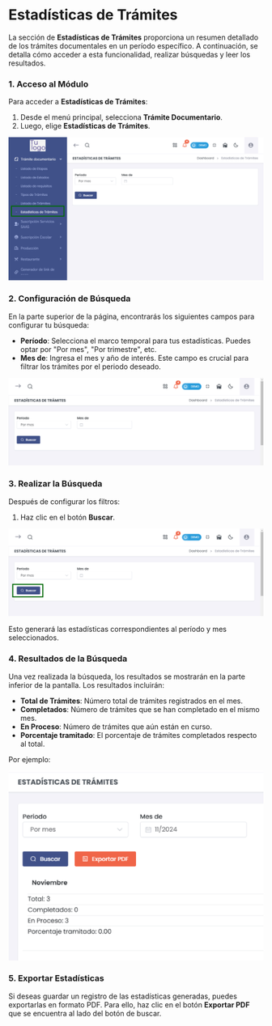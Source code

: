 # Estadísticas de Trámites  

La sección de **Estadísticas de Trámites** proporciona un resumen detallado de los trámites documentales en un período específico. A continuación, se detalla cómo acceder a esta funcionalidad, realizar búsquedas y leer los resultados.  

### 1. Acceso al Módulo  

Para acceder a **Estadísticas de Trámites**:  

1. Desde el menú principal, selecciona **Trámite Documentario**.  
2. Luego, elige **Estadísticas de Trámites**.  

![Acceso a Estadísticas de Trámites](img/acceso_estadisticas_tramites.jpg)  

### 2. Configuración de Búsqueda  

En la parte superior de la página, encontrarás los siguientes campos para configurar tu búsqueda:  

- **Período**: Selecciona el marco temporal para tus estadísticas. Puedes optar por "Por mes", "Por trimestre", etc.  
- **Mes de**: Ingresa el mes y año de interés. Este campo es crucial para filtrar los trámites por el periodo deseado.  

![Configuración de Búsqueda](img/configuracion_busqueda.jpg)  

### 3. Realizar la Búsqueda  

Después de configurar los filtros:  

1. Haz clic en el botón **Buscar**.  

![Botón Buscar](img/boton_buscar.jpg)  

Esto generará las estadísticas correspondientes al período y mes seleccionados.  

### 4. Resultados de la Búsqueda  

Una vez realizada la búsqueda, los resultados se mostrarán en la parte inferior de la pantalla. Los resultados incluirán:  

- **Total de Trámites**: Número total de trámites registrados en el mes.  
- **Completados**: Número de trámites que se han completado en el mismo mes.  
- **En Proceso**: Número de trámites que aún están en curso.  
- **Porcentaje tramitado**: El porcentaje de trámites completados respecto al total.  

Por ejemplo:  

![Resultados de Búsqueda](img/resultados_busqueda.jpg)  

### 5. Exportar Estadísticas  

Si deseas guardar un registro de las estadísticas generadas, puedes exportarlas en formato PDF. Para ello, haz clic en el botón **Exportar PDF** que se encuentra al lado del botón de buscar.  

